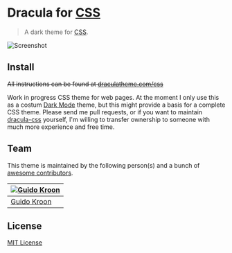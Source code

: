 # Dracula for [CSS](https://www.w3.org/TR/2011/REC-CSS2-20110607/)

> A dark theme for [CSS](https://www.w3.org/TR/2011/REC-CSS2-20110607/).

![Screenshot](https://github.com/gkroon/dracula-css/raw/master/dracula-css.png)

## Install

~~All instructions can be found at [draculatheme.com/css](https://draculatheme.com/css)~~

Work in progress CSS theme for web pages. At the moment I only use this as a costum [Dark Mode](https://mybrowseraddon.com/dark-mode.html) theme, but this might provide a basis for a complete CSS theme. Please send me pull requests, or if you want to maintain [dracula-css](.) yourself, I'm willing to transfer ownership to someone with much more experience and free time.

## Team

This theme is maintained by the following person(s) and a bunch of [awesome contributors](https://github.com/gkroon/dracula-css/graphs/contributors).

[![Guido Kroon](https://avatars0.githubusercontent.com/u/8877690?v=3&s=70)](https://github.com/gkroon) |
--- |
[Guido Kroon](https://github.com/gkroon) |

## License

[MIT License](./LICENSE)
